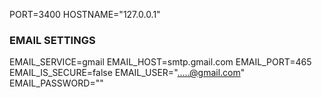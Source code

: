 PORT=3400
HOSTNAME="127.0.0.1"

### EMAIL SETTINGS
EMAIL_SERVICE=gmail
EMAIL_HOST=smtp.gmail.com
EMAIL_PORT=465
EMAIL_IS_SECURE=false
EMAIL_USER=".....@gmail.com"
EMAIL_PASSWORD=""
